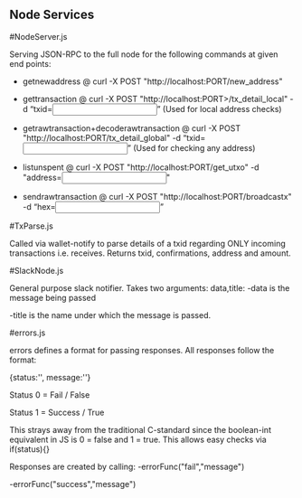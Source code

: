 ## Node Services


#NodeServer.js

Serving JSON-RPC to the full node for the following commands at given end points:

- getnewaddress @ curl -X POST "http://localhost:PORT/new_address"

- gettransaction @ curl -X POST "http://localhost:PORT>/tx_detail_local" -d “txid=<input>” (Used for local address checks)

- getrawtransaction+decoderawtransaction @ curl -X POST "http://localhost:PORT/tx_detail_global" -d “txid=<input>” (Used for checking any address)

- listunspent @ curl -X POST "http://localhost:PORT/get_utxo" -d "address=<input>"

- sendrawtransaction @ curl -X POST "http://localhost:PORT/broadcastx" -d “hex=<input>”
  
#TxParse.js

Called via wallet-notify to parse details of a txid regarding ONLY incoming transactions i.e. receives.
Returns txid, confirmations, address and amount.

#SlackNode.js

General purpose slack notifier. Takes two arguments: data,title:
-data is the message being passed 

-title is the name under which the message is passed.

#errors.js

errors defines a format for passing responses. 
All responses follow the format: 

{status:'', message:''}

Status 0 = Fail / False

Status 1 = Success / True

This strays away from the traditional C-standard since the boolean-int equivalent in JS is 0 = false and 1 = true. 
This allows easy checks via if(status){}

Responses are created by calling:
-errorFunc("fail","message") 

-errorFunc("success","message")
